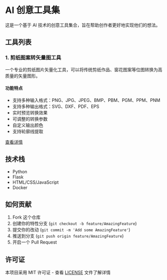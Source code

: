 # AI 创意工具集

这是一个基于 AI 技术的创意工具集合，旨在帮助创作者更好地实现他们的想法。

## 工具列表

### 1. 剪纸图案转矢量图工具

一个专业的剪纸图片矢量化工具，可以将传统剪纸作品、窗花图案等位图转换为高质量的矢量图形。

#### 功能特点

- 支持多种输入格式：PNG、JPG、JPEG、BMP、PBM、PGM、PPM、PNM
- 支持多种输出格式：SVG、DXF、PDF、EPS
- 实时预览转换效果
- 可调整的转换参数
- 自定义输出颜色
- 支持轮廓线提取

[查看详情](./potrace-web)

## 技术栈

- Python
- Flask
- HTML/CSS/JavaScript
- Docker

## 如何贡献

1. Fork 这个仓库
2. 创建你的特性分支 (`git checkout -b feature/AmazingFeature`)
3. 提交你的改动 (`git commit -m 'Add some AmazingFeature'`)
4. 推送到分支 (`git push origin feature/AmazingFeature`)
5. 开启一个 Pull Request

## 许可证

本项目采用 MIT 许可证 - 查看 [LICENSE](LICENSE) 文件了解详情 